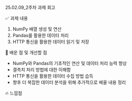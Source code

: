 25.02.09_2주차 과제 회고

✅ 과제 내용
1. NumPy 배열 생성 및 연산
2. Pandas를 활용한 데이터 처리
3. HTTP 통신을 활용한 데이터 읽기 및 저장

🚀 배운 점 및 개선할 점
- NumPy와 Pandas의 기초적인 연산 및 데이터 처리 능력 향상
- 결측치 처리 방법에 대한 이해함
- HTTP 통신을 활용한 데이터 수집 방법 습득
- 향후 더 복잡한 데이터 분석을 위해 추가적으로 배울 내용 정리

🔥 느낌점

